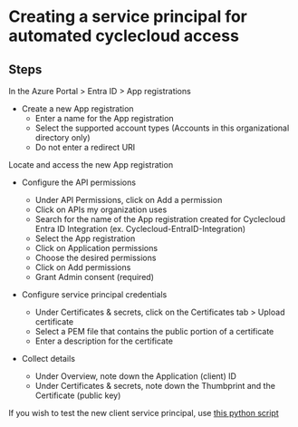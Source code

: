 # Creating a service principal for automated cyclecloud access

## Steps
In the Azure Portal > Entra ID > App registrations

-   Create a new App registration
    - Enter a name for the App registration   
    - Select the supported account types (Accounts in this organizational directory only)
    - Do not enter a redirect URI

Locate and access the new App registration
-   Configure the API permissions
    - Under API Permissions, click on Add a permission
    - Click on APIs my organization uses
    - Search for the name of the App registration created for Cyclecloud Entra ID Integration (ex. Cyclecloud-EntraID-Integration)
    - Select the App registration
    - Click on Application permissions
    - Choose the desired permissions
    - Click on Add permissions
    - Grant Admin consent (required)

- Configure service principal credentials
    - Under Certificates & secrets, click on the Certificates tab > Upload certificate
    - Select a PEM file that contains the public portion of a certificate
    - Enter a description for the certificate

- Collect details
    - Under Overview, note down the Application (client) ID
    - Under Certificates & secrets, note down the Thumbprint and the Certificate (public key)


If you wish to test the new client service principal, use [this python script](./python/Test-EntraID-Serviceprincipal-access.py)